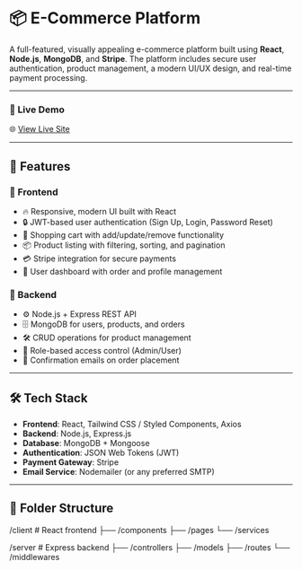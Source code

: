 # 📦 E-Commerce Platform

A full-featured, visually appealing e-commerce platform built using **React**, **Node.js**, **MongoDB**, and **Stripe**. The platform includes secure user authentication, product management, a modern UI/UX design, and real-time payment processing.

---

### 🔗 Live Demo  
🌐 [View Live Site](https://melodic-kashata-2e6457.netlify.app/products)

---

## 🚀 Features

### 🔹 Frontend
- 🔥 Responsive, modern UI built with React
- 🔒 JWT-based user authentication (Sign Up, Login, Password Reset)
- 🛒 Shopping cart with add/update/remove functionality
- 📦 Product listing with filtering, sorting, and pagination
- 💳 Stripe integration for secure payments
- 👤 User dashboard with order and profile management

### 🔹 Backend
- ⚙️ Node.js + Express REST API
- 🗄️ MongoDB for users, products, and orders
- 🛠️ CRUD operations for product management
- 🔐 Role-based access control (Admin/User)
- 📧 Confirmation emails on order placement

---

## 🛠️ Tech Stack

- **Frontend**: React, Tailwind CSS / Styled Components, Axios  
- **Backend**: Node.js, Express.js  
- **Database**: MongoDB + Mongoose  
- **Authentication**: JSON Web Tokens (JWT)  
- **Payment Gateway**: Stripe  
- **Email Service**: Nodemailer (or any preferred SMTP)

---

## 📁 Folder Structure

/client # React frontend ├── /components ├── /pages └── /services

/server # Express backend ├── /controllers ├── /models ├── /routes └── /middlewares

